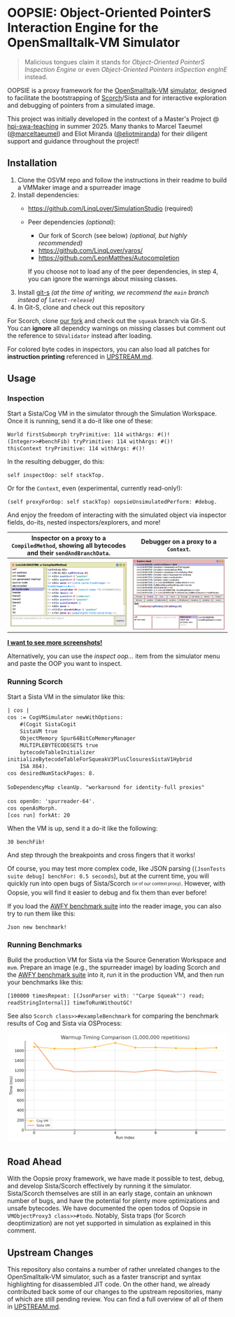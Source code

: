 # OOPSIE: Object-Oriented PointerS Interaction Engine for the OpenSmalltalk-VM Simulator

> Malicious tongues claim it stands for *Object-Oriented PointerS Inspection Engine* or even *Object-Oriented Pointers inSpection engInE* instead.

OOPSIE is a proxy framework for the [OpenSmalltalk-VM](https://github.com/OpenSmalltalk/opensmalltalk-vm) [simulator](https://dl.acm.org/doi/10.1145/3281287.3281295), designed to facilitate the bootstrapping of [Scorch](https://github.com/clementbera/Scorch)/Sista and for interactive exploration and debugging of pointers from a simulated image.

This project was initially developed in the context of a Master's Project @ [hpi-swa-teaching](https://github.com/hpi-swa-teaching) in summer 2025. Many thanks to Marcel Taeumel ([@marceltaeumel](https://github.com/marceltaeumel)) and Eliot Miranda ([@eliotmiranda](https://github.com/eliotmiranda)) for their diligent support and guidance throughout the project!

## Installation

1. Clone the OSVM repo and follow the instructions in their readme to build a VMMaker image and a spurreader image
2. Install dependencies:
   - https://github.com/LinqLover/SimulationStudio (required)
   - Peer dependencies *(optional)*:
		- Our fork of Scorch (see below) *(optional, but highly recommended)*
		- https://github.com/LinqLover/yaros/
		- https://github.com/LeonMatthes/Autocompletion
	
	  If you choose not to load any of the peer dependencies, in step 4, you can ignore the warnings about missing classes.
3. Install [git-s](https://github.com/hpi-swa/git-s) *(at the time of writing, we recommend the `main` branch instead of `latest-release`)*
4. In Git-S, clone and check out this repository

For Scorch, clone [our fork](https://github.com/MariusDoe/Scorch) and check out the `squeak` branch via Git-S.  
You can **ignore** all dependcy warnings on missing classes but comment out the reference to `SOValidator` instead after loading.

For colored byte codes in inspectors, you can also load all patches for **instruction printing** referenced in [UPSTREAM.md](./UPSTREAM.md).

## Usage

### Inspection

Start a Sista/Cog VM in the simulator through the Simulation Workspace. Once it is running, send it a do-it like one of these:

```smalltalk
World firstSubmorph tryPrimitive: 114 withArgs: #()!
(Integer>>#benchFib) tryPrimitive: 114 withArgs: #()!
thisContext tryPrimitive: 114 withArgs: #()!
```

In the resulting debugger, do this:

```smalltalk
self inspectOop: self stackTop.
```

Or for the `Context`, even (experimental, currently read-only!):

```smalltalk
(self proxyForOop: self stackTop) oopsieUnsimulatedPerform: #debug.
```

And enjoy the freedom of interacting with the simulated object via inspector fields, do-its, nested inspectors/explorers, and more!

|Inspector on a proxy to a `CompiledMethod`, showing all bytecodes and their `sendAndBranchData`.|Debugger on a proxy to a `Context`.|
|-|-|
|![Inspector on a proxy to a `CompiledMethod`, showing all bytecodes and their `sendAndBranchData`.](./screenshots/inspector-method-bytecodes.png)|![Debugger on a proxy to a `Context`.](./screenshots/debugger-context-proxy.png)|

**[I want to see more screenshots!](./screenshots/)**

Alternatively, you can use the *inspect oop...* item from the simulator menu and paste the OOP you want to inspect.

### Running Scorch

Start a Sista VM in the simulator like this:

```smalltalk
| cos |
cos := CogVMSimulator newWithOptions:
	#(Cogit SistaCogit
	SistaVM true
	ObjectMemory Spur64BitCoMemoryManager
	MULTIPLEBYTECODESETS true
	bytecodeTableInitializer initializeBytecodeTableForSqueakV3PlusClosuresSistaV1Hybrid
	ISA X64).
cos desiredNumStackPages: 8.

SoDependencyMap cleanUp. "workaround for identity-full proxies"

cos openOn: 'spurreader-64'.
cos openAsMorph.
[cos run] forkAt: 20
```

When the VM is up, send it a do-it like the following:

```smalltalk
30 benchFib!
```

And step through the breakpoints and cross fingers that it works!

Of course, you may test more complex code, like JSON parsing (`[JsonTests suite debug] benchFor: 0.5 seconds`), but at the current time, you will quickly run into open bugs of Sista/Scorch <sub><sup>(or of our context proxy)</sup></sub>. However, with Oopsie, you will find it easier to debug and fix them than ever before!

If you load the [AWFY benchmark suite](https://github.com/smarr/are-we-fast-yet/tree/master/benchmarks/Smalltalk) into the reader image, you can also try to run them like this:

```smalltalk
Json new benchmark!
```

### Running Benchmarks

Build the production VM for Sista via the Source Generation Workspace and `mvm`. Prepare an image (e.g., the spurreader image) by loading Scorch and the [AWFY benchmark suite](https://github.com/smarr/are-we-fast-yet/tree/master/benchmarks/Smalltalk) into it, run it in the production VM, and then run your benchmarks like this:

```smalltalk
[100000 timesRepeat: [(JsonParser with: '"Carpe Squeak"') read; readStringInternal]] timeToRunWithoutGC!
```

See also `Scorch class>>#exampleBenchmark` for comparing the benchmark results of Cog and Sista via OSProcess:

![Comparing Json string parsing for Cog and Sista (with Scorch).](./screenshots/vmstats.png)

## Road Ahead

With the Oopsie proxy framework, we have made it possible to test, debug, and develop Sista/Scorch effectively by running it the simulator. Sista/Scorch themselves are still in an early stage, contain an unknown number of bugs, and have the potential for plenty more optimizations and unsafe bytecodes. We have documented the open todos of Oopsie in `VMObjectProxy3 class>>#todo`. Notably, Sista traps (for Scorch deoptimization) are not yet supported in simulation as explained in this comment.

## Upstream Changes

This repository also contains a number of rather unrelated changes to the OpenSmalltalk-VM simulator, such as a faster transcript and syntax highlighting for disassembled JIT code. On the other hand, we already contributed back some of our changes to the upstream repositories, many of which are still pending review. You can find a full overview of all of them in [UPSTREAM.md](./UPSTREAM.md).
